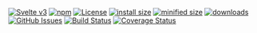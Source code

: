 [![Svelte v3](https://img.shields.io/badge/svelte-v3-orange.svg)](https://svelte.dev)
[![npm](https://img.shields.io/npm/v/entitlement-provider-frontend.svg)](https://www.npmjs.com/package/entitlement-provider-frontend)
[![License](https://img.shields.io/badge/License-BSD%203--Clause-blue.svg)](https://opensource.org/licenses/BSD-3-Clause)
[![install size](https://packagephobia.now.sh/badge?p=entitlement-provider-frontend/@1.13.97)](https://packagephobia.now.sh/result?p=entitlement-provider-frontend@1.13.97)
[![minified size](https://badgen.net/bundlephobia/min/entitlement-provider-frontend)](https://bundlephobia.com/result?p=entitlement-provider-frontend)
[![downloads](http://img.shields.io/npm/dm/entitlement-provider-frontend.svg?style=flat-square)](https://npmjs.org/package/entitlement-provider-frontend)
[![GitHub Issues](https://img.shields.io/github/issues/arlac77/entitlement-provider-frontend.svg?style=flat-square)](https://github.com/arlac77/entitlement-provider-frontend/issues)
[![Build Status](https://img.shields.io/endpoint.svg?url=https%3A%2F%2Factions-badge.atrox.dev%2Farlac77%2Fentitlement-provider-frontend%2Fbadge\&style=flat)](https://actions-badge.atrox.dev/arlac77/entitlement-provider-frontend/goto)
[![Coverage Status](https://coveralls.io/repos/arlac77/entitlement-provider-frontend/badge.svg)](https://coveralls.io/github/arlac77/entitlement-provider-frontend)
